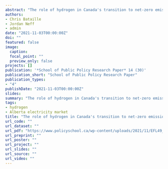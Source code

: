 ```yaml
---
abstract: "The role of hydrogen in Canada's transition to net-zero emissions"
authors:
- Chris Bataille
- Jordan Neff
- admin
date: "2021-11-03T00:00:00Z"
doi: ""
featured: false
image:
  caption:
  focal_point: ""
  preview_only: false
projects: []
publication: '*School of Public Policy Research Paper* 14 (30)'
publication_short: "School of Public Policy Research Paper"
publication_types:
- "4"
publishDate: "2021-11-03T00:00:00Z"
slides:
summary: "The role of hydrogen in Canada's transition to net-zero emissions"
tags:
- hydrogen
- Alberta electricity market
title: "The role of hydrogen in Canada's transition to net-zero emissions"
url_code: ""
url_dataset: ""
url_pdf: "https://www.policyschool.ca/wp-content/uploads/2021/11/EFL49_Net-Zero-Emissions_Bataille-et-al.pdf"
url_preprint: ""
url_poster: ""
url_project: ""
url_slides: ""
url_source: ""
url_video: ""
---
```


